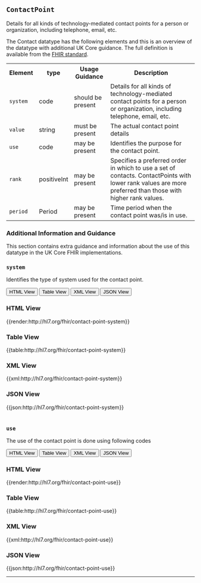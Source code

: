 ## `ContactPoint`

Details for all kinds of technology-mediated contact points for a person or organization, including telephone, email, etc.

The Contact datatype has the following elements and this is an overview of the datatype with additional UK Core guidance. The full definition is available from the [FHIR standard](http://hl7.org/fhir/R4/datatypes.html#ContactPoint).


<table id="assets">
<tr>
<th>Element</th>
<th>type</th>
<th>Usage Guidance</th>
<th>Description</th>
</tr>
<tr>
<td><code>system</code></td>
<td>code</td>
<td>should be present</td>
<td>Details for all kinds of technology-mediated contact points for a person or organization, including telephone, email, etc. </td>
</tr>
<tr>
<td><code>value</code></td>
<td>string</td>
<td>must be present</td>
<td>The actual contact point details</td>
</tr>
<tr>
<td><code>use</code></td>
<td>code</td>
<td>may be present</td>
<td>Identifies the purpose for the contact point.</td>
</tr>
<tr>
<td><code>rank</code></td>
<td>positiveInt</td>
<td>may be present</td>
<td>Specifies a preferred order in which to use a set of contacts. ContactPoints with lower rank values are more preferred than those with higher rank values.</td>
</tr>
<tr>
<td><code>period</code></td>
<td>Period</td>
<td>may be present</td>
<td>Time period when the contact point was/is in use.</td>
</tr>
</table>

### Additional Information and Guidance
This section contains extra guidance and information about the use of this datatype in the UK Core FHIR implementations. 

### `system`
Identifies the type of system used for the contact point.

<div class="tab">
 <button class="tablinks active" onclick="openTab(event, 'HTML View')">HTML View</button>
 <button class="tablinks" onclick="openTab(event, 'Table View')">Table View</button>
  <button class="tablinks" onclick="openTab(event, 'XML View')">XML View</button>
  <button class="tablinks" onclick="openTab(event, 'JSON View')">JSON View</button>
</div>

<div id="HTML View" class="tabcontent" style="display:block">
  <h3>HTML View</h3>
{{render:http://hl7.org/fhir/contact-point-system}}
</div>

<div id="Table View" class="tabcontent">
  <h3>Table View</h3>
{{table:http://hl7.org/fhir/contact-point-system}}
</div>

<div id="XML View" class="tabcontent">
  <h3>XML View</h3>
{{xml:http://hl7.org/fhir/contact-point-system}}
</div>

<div id="JSON View" class="tabcontent">
  <h3>JSON View</h3>
{{json:http://hl7.org/fhir/contact-point-system}}
</div>

<br/>


### `use`
The use of the contact point is done using following codes

<div class="tab">
 <button class="tablinks active" onclick="openTab(event, 'HTML View')">HTML View</button>
 <button class="tablinks" onclick="openTab(event, 'Table View')">Table View</button>
  <button class="tablinks" onclick="openTab(event, 'XML View')">XML View</button>
  <button class="tablinks" onclick="openTab(event, 'JSON View')">JSON View</button>
</div>

<div id="HTML View" class="tabcontent" style="display:block">
  <h3>HTML View</h3>
{{render:http://hl7.org/fhir/contact-point-use}}
</div>

<div id="Table View" class="tabcontent">
  <h3>Table View</h3>
{{table:http://hl7.org/fhir/contact-point-use}}
</div>

<div id="XML View" class="tabcontent">
  <h3>XML View</h3>
{{xml:http://hl7.org/fhir/contact-point-use}}
</div>

<div id="JSON View" class="tabcontent">
  <h3>JSON View</h3>
{{json:http://hl7.org/fhir/contact-point-use}}
</div>

---



